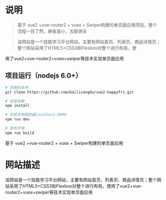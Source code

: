 # 说明

>  基于 vue2 +vue-router2 + vuex + Swiper构建的单页面应用项目，整个流程一目了然，麻雀虽小，五脏俱全

>  该网站是一个技能学习平台网站，主要有网站首页、列表页、商品详情页；整个网站采用了HTML5+CSS3和Flexbox对整个进行布局，使

用了vue2+vue-router2+vuex+swiper等技术实现单页面应用

## 项目运行（nodejs 6.0+）
``` bash
# 克隆到本地
git clone https://github.com/bailicangdu/vue2-happyfri.git

# 安装依赖
npm install

# 开启本地服务器localhost:8088
npm run dev

# 发布环境
npm run build
```
基于 vue2 +vue-router2 + vuex + Swiper构建的单页面应用<br>
#  网站描述
该网站是一个技能学习平台网站，主要有网站首页、列表页、商品详情页；整个网站采用了HTML5+CSS3和Flexbox对整个进行布局，使用了vue2+vue-router2+vuex+swiper等技术实现单页面应用
